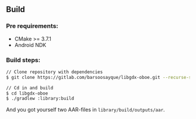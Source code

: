 ## Build

### Pre requirements:

- CMake >= 3.7.1
- Android NDK

### Build steps:

```bash
// Clone repository with dependencies
$ git clone https://gitlab.com/barsoosayque/libgdx-oboe.git --recurse-submodules

// Cd in and build
$ cd libgdx-oboe
$ ./gradlew :library:build
```

And you got yourself two AAR-files in `library/build/outputs/aar`.